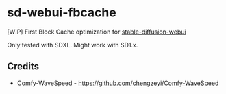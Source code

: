 # sd-webui-fbcache
[WIP] First Block Cache optimization for [stable-diffusion-webui](https://github.com/AUTOMATIC1111/stable-diffusion-webui)

Only tested with SDXL. Might work with SD1.x.

## Credits
- Comfy-WaveSpeed - https://github.com/chengzeyi/Comfy-WaveSpeed
